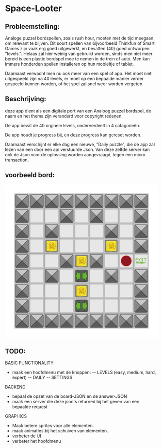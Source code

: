 # Space-Looter


## Probleemstelling:
Analoge puzzel bordspellen, zoals rush hour, moeten met de tijd meegaan om relevant te blijven. Dit soort spellen van bijvoorbeeld Thinkfun of Smart Games zijn vaak erg goed uitgewerkt, en bevatten (40) goed ontworpen "levels.". Helaas zal hier weinig van gebruikt worden, sinds men niet meer bereid is een plastic bordspel mee te nemen in de trein of auto. Men kan immers honderden spellen installeren op hun mobieltje of tablet. 

Daarnaast verwacht men nu ook meer van een spel of app. Het moet niet uitgespeeld zijn na 40 levels, er moet op een bepaalde manier verder gespeeld kunnen worden, of het spel zal snel weer worden vergeten. 

## Beschrijving:
deze app dient als een digitale port van een Analoog puzzel bordspel, de naam en het thema zijn veranderd voor copyright redenen. 

De app bevat de 40 orginele levels, onderverdeelt in 4 catagorieën.

De app houdt je progress bij, en deze progress kan gereset worden. 

Daarnaast verschijnt er elke dag een nieuwe, "Daily puzzle", die de app zal lezen van een door een api verstuurde Json. Van deze zelfde server kan ook de Json voor de oplossing worden aangevraagd, tegen een micro transaction. 

## voorbeeld bord:
![boardstate](https://raw.githubusercontent.com/josfeenstra/Space-Looter/master/doc/documentation/voorbeeld%20board.png)

## TODO: 
BASIC FUNCTIONALITY
- maak een hoofdmenu met de knoppen: 
-- LEVELS (easy, medium, hard, expert) 
-- DAILY
-- SETTINGS 

BACKEND
- bepaal de opzet van de board-JSON en de answer-JSON
- maak een server die deze json's returned bij het geven van een bepaalde request 

GRAPHICS
- Maak betere sprites voor alle elementen.
- maak animaties bij het schuiven van elementen. 
- verbeter de UI
- verbeter het hoofdmenu





